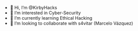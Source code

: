 - 👋 Hi, I’m @KirbyHacks
- 👀 I’m interested in Cyber-Security
- 🌱 I’m currently learning Ethical Hacking
- 💞️ I’m looking to collaborate with s4vitar (Marcelo Vázquez)

<!---
KirbyHacks/KirbyHacks is a ✨ special ✨ repository because its `README.md` (this file) appears on your GitHub profile.
You can click the Preview link to take a look at your changes.
--->

